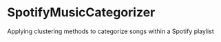 # SpotifyMusicCategorizer
Applying clustering methods to categorize songs within a Spotify playlist
